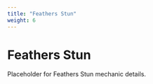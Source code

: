 ```yaml
---
title: "Feathers Stun"
weight: 6
---
```


# Feathers Stun

Placeholder for Feathers Stun mechanic details.
